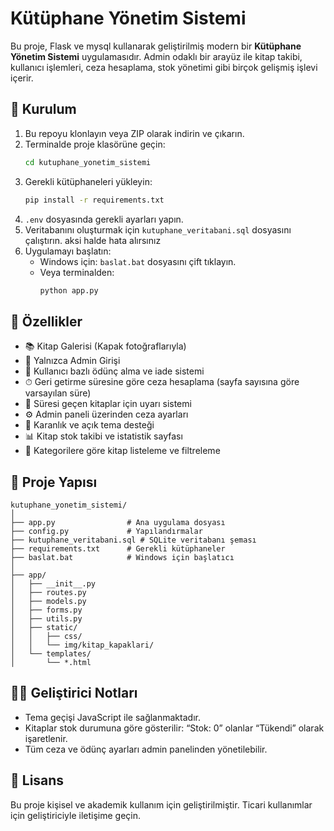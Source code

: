 # Kütüphane Yönetim Sistemi

Bu proje, Flask ve mysql kullanarak geliştirilmiş modern bir **Kütüphane Yönetim Sistemi** uygulamasıdır. Admin odaklı bir arayüz ile kitap takibi, kullanıcı işlemleri, ceza hesaplama, stok yönetimi gibi birçok gelişmiş işlevi içerir.

## 🔧 Kurulum

1. Bu repoyu klonlayın veya ZIP olarak indirin ve çıkarın.
2. Terminalde proje klasörüne geçin:
   ```bash
   cd kutuphane_yonetim_sistemi 
   ```
3. Gerekli kütüphaneleri yükleyin:
   ```bash
   pip install -r requirements.txt
   ```
4. `.env` dosyasında gerekli ayarları yapın.
5. Veritabanını oluşturmak için `kutuphane_veritabani.sql` dosyasını çalıştırın. aksi halde hata alırsınız 
6. Uygulamayı başlatın:
   - Windows için: `baslat.bat` dosyasını çift tıklayın.
   - Veya terminalden:
     ```bash
     python app.py
     ```

## 🧩 Özellikler

- 📚 Kitap Galerisi (Kapak fotoğraflarıyla)
- 👤 Yalnızca Admin Girişi
- 🧾 Kullanıcı bazlı ödünç alma ve iade sistemi
- ⏱ Geri getirme süresine göre ceza hesaplama (sayfa sayısına göre varsayılan süre)
- 🔔 Süresi geçen kitaplar için uyarı sistemi
- ⚙️ Admin paneli üzerinden ceza ayarları
- 🎨 Karanlık ve açık tema desteği
- 📊 Kitap stok takibi ve istatistik sayfası
- 📂 Kategorilere göre kitap listeleme ve filtreleme

## 📁 Proje Yapısı

```
kutuphane_yonetim_sistemi/
│
├── app.py                # Ana uygulama dosyası
├── config.py             # Yapılandırmalar
├── kutuphane_veritabani.sql # SQLite veritabanı şeması
├── requirements.txt      # Gerekli kütüphaneler
├── baslat.bat            # Windows için başlatıcı
│
├── app/
│   ├── __init__.py
│   ├── routes.py
│   ├── models.py
│   ├── forms.py
│   ├── utils.py
│   ├── static/
│   │   ├── css/
│   │   └── img/kitap_kapaklari/
│   └── templates/
│       └── *.html
```

## 👨‍💻 Geliştirici Notları

- Tema geçişi JavaScript ile sağlanmaktadır.
- Kitaplar stok durumuna göre gösterilir: “Stok: 0” olanlar “Tükendi” olarak işaretlenir.
- Tüm ceza ve ödünç ayarları admin panelinden yönetilebilir.

## 📜 Lisans

Bu proje kişisel ve akademik kullanım için geliştirilmiştir. Ticari kullanımlar için geliştiriciyle iletişime geçin.